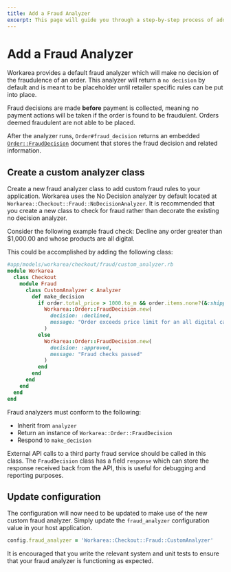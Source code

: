 ```yaml
---
title: Add a Fraud Analyzer
excerpt: This page will guide you through a step-by-step process of adding a custom fraud analyzer to evaluate orders.
---
```


# Add a Fraud Analyzer

Workarea provides a default fraud analyzer which will make no decision of the fraudulence of an order. This analyzer will return a `no decision` by default and is meant to be placeholder until retailer specific rules can be put into place.

Fraud decisions are made **before** payment is collected, meaning no payment actions will be taken if the order is found to be fraudulent. Orders deemed fraudulent are not able to be placed.

After the analyzer runs, `Order#fraud_decision` returns an embedded [`Order::FraudDecision`](https://github.com/workarea-commerce/workarea/blob/v3.5.4/core/app/models/workarea/order/fraud_decision.rb) document that stores the fraud decision and related information.

## Create a custom analyzer class

Create a new fraud analyzer class to add custom fraud rules to your application. Workarea uses the No Decision analyzer by default located at `Workarea::Checkout::Fraud::NoDecisionAnalyzer`. It is recommended that you create a new class to check for fraud rather than decorate the existing no decision analyzer.

Consider the following example fraud check: Decline any order greater than $1,000.00 and whose products are all digital.

This could be accomplished by adding the following class:

```ruby
#app/models/workarea/checkout/fraud/custom_analyzer.rb
module Workarea
  class Checkout
    module Fraud
      class CustomAnalyzer < Analyzer
        def make_decision
          if order.total_price > 1000.to_m && order.items.none?(&:shipping?)
            Workarea::Order::FraudDecision.new(
              decision: :declined,
              message: "Order exceeds price limit for an all digital cart contents"
            )
          else
            Workarea::Order::FraudDecision.new(
              decision: :approved,
              message: "Fraud checks passed"
            )
          end
        end
      end
    end
  end
end
```

Fraud analyzers must conform to the following:

* Inherit from `analyzer`
* Return an instance of `Workarea::Order::FraudDecision`
* Respond to `make_decision`

External API calls to a third party fraud service should be called in this class. The `FraudDecision` class has a field `response` which can store the response received back from the API, this is useful for debugging and reporting purposes.

## Update configuration

The configuration will now need to be updated to make use of the new custom fraud analyzer. Simply update the `fraud_analyzer` configuration value in your host application.

```ruby
config.fraud_analyzer = 'Workarea::Checkout::Fraud::CustomAnalyzer'
```

It is encouraged that you write the relevant system and unit tests to ensure that your fraud analyzer is functioning as expected.

